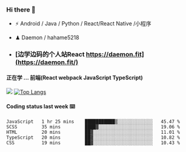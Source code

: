 ### Hi there 👋


- ⚡  Android / Java / Python / React/React Native /小程序
- ♟  Daemon / hahame5218  

- ### [边学边码的个人站React https://daemon.fit](https://daemon.fit/)


#### 正在学 ... 前端(React webpack JavaScript TypeScript)   


![](https://github-readme-stats.vercel.app/api?username=Daemon1993)  [![Top Langs](https://github-readme-stats.vercel.app/api/top-langs/?username=Daemon1993)](https://github.com/anuraghazra/github-readme-stats) 



#### Coding status last week ⌨️

<!--START_SECTION:waka-->
```text
JavaScript   1 hr 25 mins    ███████████▒░░░░░░░░░░░░░   45.47 % 
SCSS         35 mins         ████▓░░░░░░░░░░░░░░░░░░░░   19.06 % 
HTML         20 mins         ██▓░░░░░░░░░░░░░░░░░░░░░░   11.01 % 
TypeScript   20 mins         ██▓░░░░░░░░░░░░░░░░░░░░░░   10.82 % 
CSS          19 mins         ██▓░░░░░░░░░░░░░░░░░░░░░░   10.43 % 
```
<!--END_SECTION:waka-->
